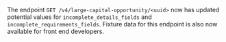 The endpoint `GET /v4/large-capital-opportunity/<uuid>` now has updated potential values for `incomplete_details_fields` and `incomplete_requirements_fields`. 
Fixture data for this endpoint is also now available for front end developers.